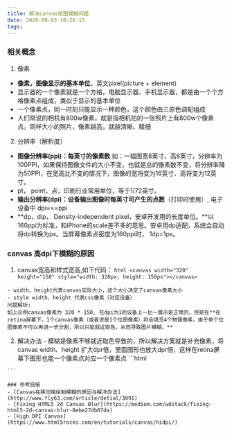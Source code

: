 ```yaml
---
title: 解决canvas绘图模糊问题
date: 2020-09-03 10:26:15
tags:
---
```


### 相关概念
1. 像素
  - **像素，图像显示的基本单位**，英文pixel(picture + element)
  - 显示器的一个像素就是一个方格，电脑显示器、手机显示器，都是由一个个方格像素点组成，类似于显示的基本单位
  - 一个像素点，同一时刻只能显示一种颜色，这个颜色由三原色调配组成
  - 人们常说的相机有800w像素，就是指相机拍的一张照片上有800w个像素点。同样大小的照片，像素越高，就越清晰、精细
2. 分辨率（解析度）
  - **图像分辨率(ppi)：每英寸的像素数**
    如：一幅图宽8英寸、高6英寸，分辨率为100PPI，如果保持图像文件的大小不变，也就是总的像素数不变，将分辨率降为50PPI，在宽高比不变的情况下，图像的宽将变为16英寸、高将变为12英寸。
  - pt， point，点，印刷行业常用单位，等于1/72英寸。
  - **输出分辨率(dpi)：设备输出图像时每英寸可产生的点数**（打印时使用）, 电子设备中 dpi===ppi
  - **dp，dip， Density-independent pixel，安卓开发用的长度单位。**以160ppi为标准，和iPhone的scale差不多的意思。安卓用dp适配，系统会自动将dp转换为px。当屏幕像素点密度为160ppi时，  1dp=1px。

### canvas 高dpi下模糊的原因
  1. canvas宽高和样式宽高,如下代码：
    ```html
      <canvas width="320" height="150" style="width: 320px; height: 150px"></canvas>
    ```

    - width、height代表canvas实际大小，这个大小决定了canvas像素大小
    - style width、height 代表css像素（对应设备）
    问题解析:
    如上示例canvas像素为 320 * 150, 在dpi为1的设备上一比一展示是正常的，但是在**在retina屏幕下，1个canvas像素（或者说是1个位图像素）将会填充4个物理像素，由于单个位图像素不可以再进一步分割，所以只能就近取色，从而导致图片模糊。**
  
  2. 解决办法
    - 模糊是像素不够就近取色导致的，所以解决方案就是补充像素，将canvas width、height 扩大dpr倍，里面图形也放大dpr倍，这样在retina屏幕下图形也能一个像素点对应一个像素点
    ```html
      <!DOCTYPE html>
      <html lang="en">
      <head>
        <meta charset="UTF-8">
        <meta name="viewport" content="width=device-width, initial-scale=1.0">
        <title>Document</title>
        <style>
          div {
            margin-left: 0;
          }
          canvas {background: #eee;}
        </style>
      </head>
      <body>
        <div>
          <canvas id="myCanvas"></canvas>
        </div>
        <script>
          function setupCanvas(canvas, width, height) {
            // 获取devicePixelRatio， 物理像素/css像素 比
            const dpr = window.devicePixelRatio || 1
            const rate = 1/dpr
            const ctx = canvas.getContext('2d');
            // canvas宽高设置 dpr 倍
            canvas.width = width * dpr;
            canvas.height = height * dpr;
            // canvas放大，内容也放大dpr倍
            ctx.scale(dpr, dpr);
            // 设置指定canvas css宽高
            canvas.style.width = `${width}px`
            canvas.style.height = `${height}px`
            // 或者通过transform 改变canvas css大小
            // 设置canvas transformOrigin
            // canvas.style.transformOrigin = '0px 0px'
            // 由于canvas放大了dpr倍，需要在显示的时候，css缩放为的1/dpr
            // canvas.style.transform = `scale(${rate}, ${rate})`

            return ctx;
          }
          const canvas = document.querySelector('#myCanvas')
          const rect = canvas.getBoundingClientRect();
          const ctx = setupCanvas(canvas, rect.width, rect.height);
          ctx.strokeRect(30,30,100, 100);
          ctx.font = "30px Arial";
          ctx.fillText("Demo!", 35, 85);
        </script>
        
      </body>
      </html>
    ```

    ### 参考链接
    - [Canvas在移动端绘制模糊的原因与解决办法](http://www.fly63.com/article/detial/3091)
    - [Fixing HTML5 2d Canvas Blur](https://medium.com/wdstack/fixing-html5-2d-canvas-blur-8ebe27db07da)
    - [High DPI Canvas](https://www.html5rocks.com/en/tutorials/canvas/hidpi/)
